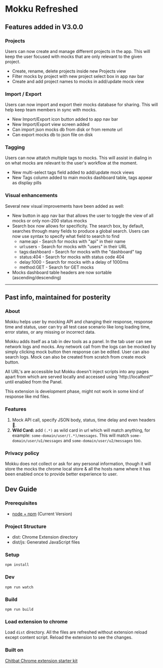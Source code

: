 # Mokku Refreshed

## Features added in V3.0.0

### Projects

Users can now create and manage different projects in the app. This will keep the user focused with mocks that are only relevant to the given project.
- Create, rename, delete projects inside new Projects view
- Filter mocks by project with new project select box in app nav bar
- Create and add project names to mocks in add/update mock view
  
### Import / Export

Users can now import and export their mocks database for sharing. This will help keep team members in sync with mocks.
- New Import/Export icon button added to app nav bar
- New Import/Export view screen added
- Can import json mocks db from disk or from remote url
- Can export mocks db to json file on disk

### Tagging
Users can now attatch multiple tags to mocks. This will assist in dialing in on what mocks are relevant to the user's workflow at the moment. 
- New multi-select tags field added to add/update mock views
- New Tags column added to main mocks dashboard table, tags appear as display pills

### Visual enhancements
Several new visual improvements have been added as well:
- New button in app nav bar that allows the user to toggle the view of all mocks or only non-200 status mocks
- Search box now allows for specificity. The search box, by default, searches through many fields to produce a global search. Users can now use syntax to specify what field to search to find 
  - name:api - Search for mocks with "api" in their name
  - url:users - Search for mocks with "users" in their URL
  - tags:dashboard - Search for mocks with the "dashboard" tag
  - status:404 - Search for mocks with status code 404
  - delay:1000 - Search for mocks with a delay of 1000ms
  - method:GET - Search for GET mocks
- Mocks dashboard table headers are now sortable (ascending/descending)

  

---
## Past info, maintained for posterity


### About

Mokku helps user by mocking API and changing their response, response time and status, user can try all test case scenario like long loading time, error states, or any missing or incorrect data.

Mokku adds itself as a tab in dev tools as a panel. In the tab user can see network logs and mocks. Any network call from the logs can be mocked by simply clicking mock button then response can be edited. User can also search logs. Mock can also be created from scratch from create mock button.

All URL's are accessible but Mokku doesn't inject scripts into any pages apart from which are served locally and accessed using 'http://localhost\*' until enabled from the Panel.

This extension is development phase, might not work in some kind of response like md files.

### Features

1. Mock API call, specify JSON body, status, time delay and even headers 🙌.
2. **Wild Card:** add `(.*)` as wild card in url which will match anything, for example: `some-domain/user/(.*)/messages`. This will match `some-domain/user/u1/messages` and `some-domain/user/u2/messages` too.

### Privacy policy

Mokku does not collect or ask for any personal information, though it will store the mocks the chrome local store & all the hosts name where it has been enabled once to provide better experience to user.

## Dev Guide

### Prerequisites

- [node + npm](https://nodejs.org/) (Current Version)

### Project Structure

- dist: Chrome Extension directory
- dist/js: Generated JavaScript files

### Setup

`npm install`

### Dev

`npm run watch`

### Build

`npm run build`

### Load extension to chrome

Load `dist` directory. All the files are refreshed without extension reload except content script. Reload the extension to see the changes.

### Built on

[Chitbat Chrome extension starter kit](https://github.com/chibat/chrome-extension-typescript-starter)
